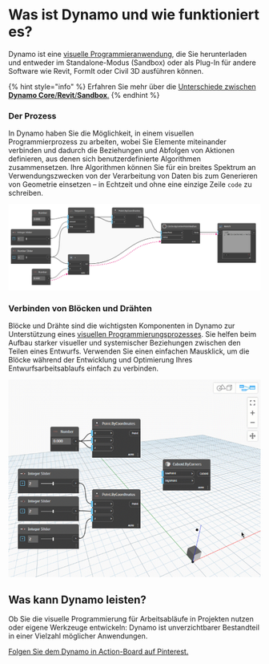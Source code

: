 # Was ist Dynamo und wie funktioniert es?

Dynamo ist eine [visuelle Programmieranwendung](https://primer2.dynamobim.org/a_appendix/a-1_visual-programming-and-dynamo), die Sie herunterladen und entweder im Standalone-Modus (Sandbox) oder als Plug-In für andere Software wie Revit, FormIt oder Civil 3D ausführen können.

{% hint style="info" %}
Erfahren Sie mehr über die [Unterschiede zwischen **Dynamo Core**/**Revit**/**Sandbox**.](https://dynamobim.org/a-new-way-to-get-dynamo-sandbox/) 
{% endhint %}

### Der Prozess

In Dynamo haben Sie die Möglichkeit, in einem visuellen Programmierprozess zu arbeiten, wobei Sie Elemente miteinander verbinden und dadurch die Beziehungen und Abfolgen von Aktionen definieren, aus denen sich benutzerdefinierte Algorithmen zusammensetzen. Ihre Algorithmen können Sie für ein breites Spektrum an Verwendungszwecken von der Verarbeitung von Daten bis zum Generieren von Geometrie einsetzen – in Echtzeit und ohne eine einzige Zeile `code` zu schreiben.

![](images/1-1/nodesandwires-flowofdata.jpg)

### Verbinden von Blöcken und Drähten

Blöcke und Drähte sind die wichtigsten Komponenten in Dynamo zur Unterstützung eines [visuellen Programmierungsprozesses](../a\_appendix/a-1\_visual-programming-and-dynamo.md). Sie helfen beim Aufbau starker visueller und systemischer Beziehungen zwischen den Teilen eines Entwurfs. Verwenden Sie einen einfachen Mausklick, um die Blöcke während der Entwicklung und Optimierung Ihres Entwurfsarbeitsablaufs einfach zu verbinden.

![](images/1-1/whatisdynamo-connectingnodeswithwires.gif)

## Was kann Dynamo leisten?

Ob Sie die visuelle Programmierung für Arbeitsabläufe in Projekten nutzen oder eigene Werkzeuge entwickeln: Dynamo ist unverzichtbarer Bestandteil in einer Vielzahl möglicher Anwendungen.

[Folgen Sie dem Dynamo in Action-Board auf Pinterest.](http://www.pinterest.com/modelabnyc/dynamo-in-action/)
